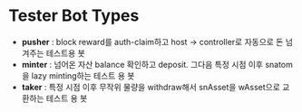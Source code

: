 # Tester Bot Types

* **pusher** : block reward를 auth-claim하고 host -> controller로 자동으로 돈 넘겨주는 테스트용 봇
* **minter** : 넘어온 자산 balance 확인하고 deposit. 그다음 특정 시점 이후 snatom을 lazy minting하는 테스트 용 봇
* **taker** : 특정 시점 이후 무작위 물량을 withdraw해서 snAsset을 wAsset으로 교환하는 테스트 용 봇